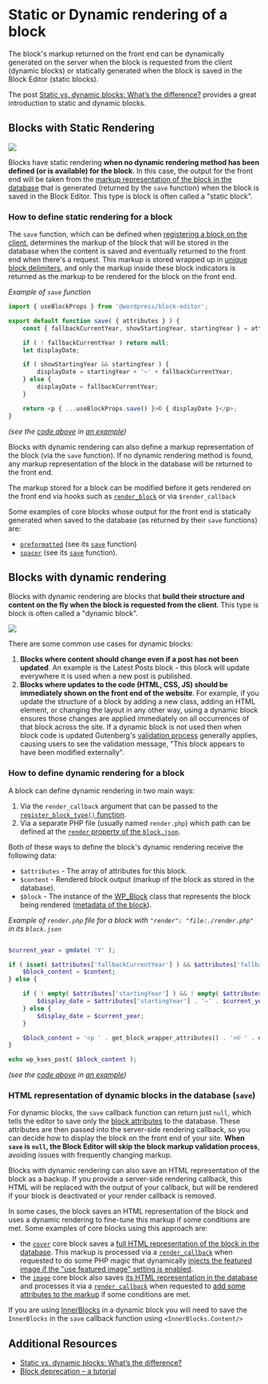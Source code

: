 # Static or Dynamic rendering of a block

The block's markup returned on the front end can be dynamically generated on the server when the block is requested from the client (dynamic blocks) or statically generated when the block is saved in the Block Editor (static blocks).

<div class="callout callout-tip">
The post <a href="https://developer.wordpress.org/news/2023/02/27/static-vs-dynamic-blocks-whats-the-difference/">Static vs. dynamic blocks: What’s the difference?</a> provides a great introduction to static and dynamic blocks.
</div>

## Blocks with Static Rendering 

![](https://developer.wordpress.org/files/2023/12/static-rendering.png)

Blocks have static rendering **when no dynamic rendering method has been defined (or is available) for the block**. In this case, the output for the front end will be taken from the [markup representation of the block in the database](https://developer.wordpress.org/block-editor/getting-started/fundamentals/markup-representation-block/) that is generated (returned by the `save` function) when the block is saved in the Block Editor. This type is block is often called a "static block".

### How to define static rendering for a block

The `save` function, which can be defined when [registering a block on the client](https://developer.wordpress.org/block-editor/getting-started/fundamentals/registration-of-a-block/#registration-of-the-block-with-javascript-client-side), determines the markup of the block that will be stored in the database when the content is saved and eventually returned to the front end when there's a request. This markup is stored wrapped up in [unique block delimiters](https://developer.wordpress.org/block-editor/getting-started/fundamentals/markup-representation-block/), and only the markup inside these block indicators is returned as the markup to be rendered for the block on the front end.

_Example of `save` function_

```js
import { useBlockProps } from '@wordpress/block-editor';

export default function save( { attributes } ) {
	const { fallbackCurrentYear, showStartingYear, startingYear } = attributes;

	if ( ! fallbackCurrentYear ) return null;
	let displayDate;

	if ( showStartingYear && startingYear ) {
		displayDate = startingYear + '–' + fallbackCurrentYear;
	} else {
		displayDate = fallbackCurrentYear;
	}

	return <p { ...useBlockProps.save() }>© { displayDate }</p>;
}
```

_(see the [code above](https://github.com/WordPress/block-development-examples/blob/trunk/plugins/copyright-date-block-09aac3/src/save.js) in [an example](https://github.com/WordPress/block-development-examples/tree/trunk/plugins/copyright-date-block-09aac3))_

Blocks with dynamic rendering can also define a markup representation of the block (via the `save` function). If no dynamic rendering method is found, any markup representation of the block in the database will be returned to the front end.

<div class="callout callout-info">
The markup stored for a block can be modified before it gets rendered on the front end via hooks such as <a href="https://developer.wordpress.org/reference/functions/render_block/"><code>render_block</code></a> or via <code>$render_callback</code>
</div>

Some examples of core blocks whose output for the front end is statically generated when saved to the database (as returned by their `save` functions) are:
- [`preformatted`](https://github.com/WordPress/gutenberg/tree/trunk/packages/block-library/src/preformatted) (see its [`save`](https://github.com/WordPress/gutenberg/blob/trunk/packages/block-library/src/preformatted/save.js) function) 
- [`spacer`](https://github.com/WordPress/gutenberg/blob/trunk/packages/block-library/src/spacer) (see its [`save`](https://github.com/WordPress/gutenberg/blob/trunk/packages/block-library/src/spacer/save.js) function).

## Blocks with dynamic rendering

Blocks with dynamic rendering are blocks that **build their structure and content on the fly when the block is requested from the client**. This type is block is often called a "dynamic block".

![](https://developer.wordpress.org/files/2023/12/dynamic-rendering.png)

There are some common use cases for dynamic blocks:

1. **Blocks where content should change even if a post has not been updated**. An example is the Latest Posts block - this block will update everywhere it is used when a new post is published.
2. **Blocks where updates to the code (HTML, CSS, JS) should be immediately shown on the front end of the website**. For example, if you update the structure of a block by adding a new class, adding an HTML element, or changing the layout in any other way, using a dynamic block ensures those changes are applied immediately on all occurrences of that block across the site. If a dynamic block is not used then when block code is updated Gutenberg's [validation process](https://developer.wordpress.org/block-editor/reference-guides/block-api/block-edit-save/#validation) generally applies, causing users to see the validation message, "This block appears to have been modified externally".

### How to define dynamic rendering for a block

A block can define dynamic rendering in two main ways:
1. Via the `render_callback` argument that can be passed to the [`register_block_type()` function](https://developer.wordpress.org/block-editor/getting-started/fundamentals/registration-of-a-block/#registration-of-the-block-with-php-server-side).
1. Via a separate PHP file (usually named `render.php`) which path can be defined at the [`render` property of the `block.json`](https://developer.wordpress.org/block-editor/getting-started/fundamentals/block-json/#files-for-the-blocks-behavior-output-or-style).

Both of these ways to define the block's dynamic rendering receive the following data:
 - `$attributes` - The array of attributes for this block.
 - `$content` - Rendered block output (markup of the block as stored in the database).
 - `$block` - The instance of the [WP_Block](https://developer.wordpress.org/reference/classes/wp_block/) class that represents the block being rendered ([metadata of the block](https://developer.wordpress.org/block-editor/reference-guides/block-api/block-metadata/)).

_Example of `render.php` file for a block with `"render": "file:./render.php"` in its `block.json`_

```php

$current_year = gmdate( 'Y' );

if ( isset( $attributes['fallbackCurrentYear'] ) && $attributes['fallbackCurrentYear'] === $current_year ) {
	$block_content = $content;
} else {

	if ( ! empty( $attributes['startingYear'] ) && ! empty( $attributes['showStartingYear'] ) ) {
		$display_date = $attributes['startingYear'] . '–' . $current_year;
	} else {
		$display_date = $current_year;
	}

	$block_content = '<p ' . get_block_wrapper_attributes() . '>© ' . esc_html( $display_date ) . '</p>';
}

echo wp_kses_post( $block_content );
```

_(see the [code above](https://github.com/WordPress/block-development-examples/blob/trunk/plugins/copyright-date-block-09aac3/src/render.php) in [an example](https://github.com/WordPress/block-development-examples/tree/trunk/plugins/copyright-date-block-09aac3))_

### HTML representation of dynamic blocks in the database (`save`)

For dynamic blocks, the `save` callback function can return just `null`, which tells the editor to save only the [block attributes](https://developer.wordpress.org/block-editor/reference-guides/block-api/block-attributes/) to the database. These attributes are then passed into the server-side rendering callback, so you can decide how to display the block on the front end of your site. **When `save` is `null`, the Block Editor will skip the block markup validation process**, avoiding issues with frequently changing markup.

Blocks with dynamic rendering can also save an HTML representation of the block as a backup. If you provide a server-side rendering callback, this HTML will be replaced with the output of your callback, but will be rendered if your block is deactivated or your render callback is removed.

In some cases, the block saves an HTML representation of the block and uses a dynamic rendering to fine-tune this markup if some conditions are met. Some examples of core blocks using this approach are:
- the [`cover`](https://github.com/WordPress/gutenberg/blob/trunk/packages/block-library/src/cover) core block saves a [full HTML representation of the block in the database](https://github.com/WordPress/gutenberg/blob/trunk/packages/block-library/src/cover/save.js). This markup is processed via a [`render_callback`](https://github.com/WordPress/gutenberg/blob/22741661998834e69db74ad863705ee2ce97b446/packages/block-library/src/cover/index.php#L74) when requested to do some PHP magic that dynamically [injects the featured image if the "use featured image" setting is enabled](https://github.com/WordPress/gutenberg/blob/22741661998834e69db74ad863705ee2ce97b446/packages/block-library/src/cover/index.php#L16).
- the [`image`](https://github.com/WordPress/gutenberg/blob/trunk/packages/block-library/src/image) core block also saves [its HTML representation in the database](https://github.com/WordPress/gutenberg/blob/trunk/packages/block-library/src/image/save.js) and processes it via a [`render_callback`](https://github.com/WordPress/gutenberg/blob/22741661998834e69db74ad863705ee2ce97b446/packages/block-library/src/image/index.php#L363) when requested to [add some attributes to the markup](https://github.com/WordPress/gutenberg/blob/22741661998834e69db74ad863705ee2ce97b446/packages/block-library/src/image/index.php#L18) if some conditions are met.

If you are using [InnerBlocks](https://developer.wordpress.org/block-editor/how-to-guides/block-tutorial/nested-blocks-inner-blocks/) in a dynamic block you will need to save the `InnerBlocks` in the `save` callback function using `<InnerBlocks.Content/>`

## Additional Resources

- [Static vs. dynamic blocks: What’s the difference?](https://developer.wordpress.org/news/2023/02/27/static-vs-dynamic-blocks-whats-the-difference/)
- [Block deprecation – a tutorial](https://developer.wordpress.org/news/2023/03/10/block-deprecation-a-tutorial/)